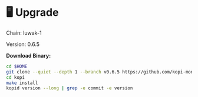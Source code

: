 # 🖥️ Upgrade

Chain: luwak-1

Version: 0.6.5

**Download Binary:**

```bash
cd $HOME
git clone --quiet --depth 1 --branch v0.6.5 https://github.com/kopi-money/kopi.git
cd kopi
make install
kopid version --long | grep -e commit -e version
```
